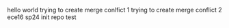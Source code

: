 hello world
trying to create merge conlfict 1
trying to create merge conflict 2
ece16 sp24 init repo test
